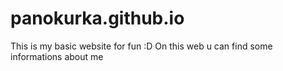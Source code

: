 # panokurka.github.io

This is my basic website for fun :D
On this web u can find some informations about me
